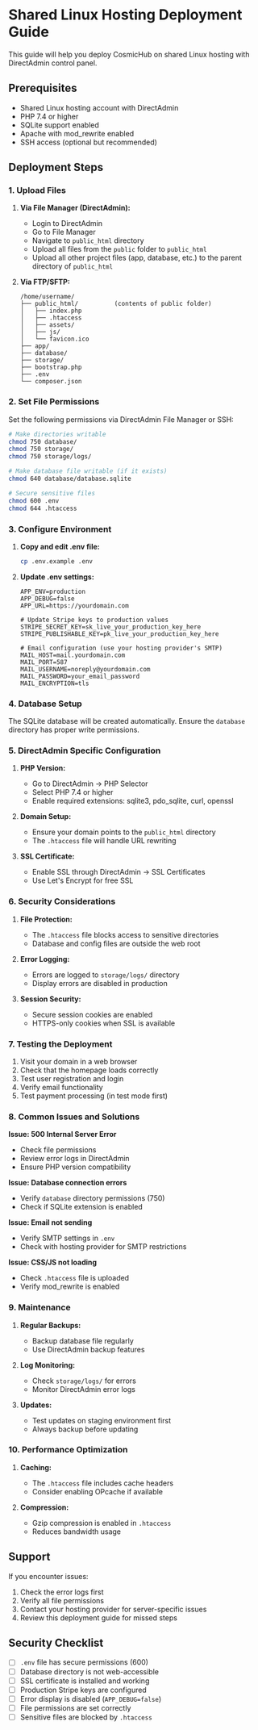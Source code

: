 # Shared Linux Hosting Deployment Guide

This guide will help you deploy CosmicHub on shared Linux hosting with DirectAdmin control panel.

## Prerequisites

- Shared Linux hosting account with DirectAdmin
- PHP 7.4 or higher
- SQLite support enabled
- Apache with mod_rewrite enabled
- SSH access (optional but recommended)

## Deployment Steps

### 1. Upload Files

1. **Via File Manager (DirectAdmin):**
   - Login to DirectAdmin
   - Go to File Manager
   - Navigate to `public_html` directory
   - Upload all files from the `public` folder to `public_html`
   - Upload all other project files (app, database, etc.) to the parent directory of `public_html`

2. **Via FTP/SFTP:**
   ```
   /home/username/
   ├── public_html/          (contents of public folder)
   │   ├── index.php
   │   ├── .htaccess
   │   ├── assets/
   │   ├── js/
   │   └── favicon.ico
   ├── app/
   ├── database/
   ├── storage/
   ├── bootstrap.php
   ├── .env
   └── composer.json
   ```

### 2. Set File Permissions

Set the following permissions via DirectAdmin File Manager or SSH:

```bash
# Make directories writable
chmod 750 database/
chmod 750 storage/
chmod 750 storage/logs/

# Make database file writable (if it exists)
chmod 640 database/database.sqlite

# Secure sensitive files
chmod 600 .env
chmod 644 .htaccess
```

### 3. Configure Environment

1. **Copy and edit .env file:**
   ```bash
   cp .env.example .env
   ```

2. **Update .env settings:**
   ```env
   APP_ENV=production
   APP_DEBUG=false
   APP_URL=https://yourdomain.com
   
   # Update Stripe keys to production values
   STRIPE_SECRET_KEY=sk_live_your_production_key_here
   STRIPE_PUBLISHABLE_KEY=pk_live_your_production_key_here
   
   # Email configuration (use your hosting provider's SMTP)
   MAIL_HOST=mail.yourdomain.com
   MAIL_PORT=587
   MAIL_USERNAME=noreply@yourdomain.com
   MAIL_PASSWORD=your_email_password
   MAIL_ENCRYPTION=tls
   ```

### 4. Database Setup

The SQLite database will be created automatically. Ensure the `database` directory has proper write permissions.

### 5. DirectAdmin Specific Configuration

1. **PHP Version:**
   - Go to DirectAdmin → PHP Selector
   - Select PHP 7.4 or higher
   - Enable required extensions: sqlite3, pdo_sqlite, curl, openssl

2. **Domain Setup:**
   - Ensure your domain points to the `public_html` directory
   - The `.htaccess` file will handle URL rewriting

3. **SSL Certificate:**
   - Enable SSL through DirectAdmin → SSL Certificates
   - Use Let's Encrypt for free SSL

### 6. Security Considerations

1. **File Protection:**
   - The `.htaccess` file blocks access to sensitive directories
   - Database and config files are outside the web root

2. **Error Logging:**
   - Errors are logged to `storage/logs/` directory
   - Display errors are disabled in production

3. **Session Security:**
   - Secure session cookies are enabled
   - HTTPS-only cookies when SSL is available

### 7. Testing the Deployment

1. Visit your domain in a web browser
2. Check that the homepage loads correctly
3. Test user registration and login
4. Verify email functionality
5. Test payment processing (in test mode first)

### 8. Common Issues and Solutions

**Issue: 500 Internal Server Error**
- Check file permissions
- Review error logs in DirectAdmin
- Ensure PHP version compatibility

**Issue: Database connection errors**
- Verify `database` directory permissions (750)
- Check if SQLite extension is enabled

**Issue: Email not sending**
- Verify SMTP settings in `.env`
- Check with hosting provider for SMTP restrictions

**Issue: CSS/JS not loading**
- Check `.htaccess` file is uploaded
- Verify mod_rewrite is enabled

### 9. Maintenance

1. **Regular Backups:**
   - Backup database file regularly
   - Use DirectAdmin backup features

2. **Log Monitoring:**
   - Check `storage/logs/` for errors
   - Monitor DirectAdmin error logs

3. **Updates:**
   - Test updates on staging environment first
   - Always backup before updating

### 10. Performance Optimization

1. **Caching:**
   - The `.htaccess` file includes cache headers
   - Consider enabling OPcache if available

2. **Compression:**
   - Gzip compression is enabled in `.htaccess`
   - Reduces bandwidth usage

## Support

If you encounter issues:
1. Check the error logs first
2. Verify all file permissions
3. Contact your hosting provider for server-specific issues
4. Review this deployment guide for missed steps

## Security Checklist

- [ ] `.env` file has secure permissions (600)
- [ ] Database directory is not web-accessible
- [ ] SSL certificate is installed and working
- [ ] Production Stripe keys are configured
- [ ] Error display is disabled (`APP_DEBUG=false`)
- [ ] File permissions are set correctly
- [ ] Sensitive files are blocked by `.htaccess`